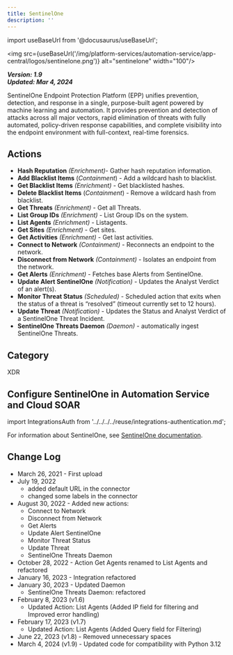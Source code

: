 ```yaml
---
title: SentinelOne
description: ''
---
```


import useBaseUrl from '@docusaurus/useBaseUrl';

<img src={useBaseUrl('/img/platform-services/automation-service/app-central/logos/sentinelone.png')} alt="sentinelone" width="100"/>

***Version: 1.9  
Updated: Mar 4, 2024***

SentinelOne Endpoint Protection Platform (EPP) unifies prevention, detection, and response in a single, purpose-built agent powered by machine learning and automation. It provides prevention and detection of attacks across all major vectors, rapid elimination of threats with fully automated, policy-driven response capabilities, and complete visibility into the endpoint environment with full-context, real-time forensics.

## Actions

* **Hash Reputation** *(Enrichment)*- Gather hash reputation information.
* **Add Blacklist Items** (*Containment*) - Add a wildcard hash to blacklist.
* **Get Blacklist Items** *(Enrichment)* - Get blacklisted hashes.
* **Delete Blacklist Items** (*Containment*) - Remove a wildcard hash from blacklist.
* **Get Threats** *(Enrichment)* - Get all Threats.
* **List Group IDs** *(Enrichment)* - List Group IDs on the system.
* **List Agents** *(Enrichment)* - Listagents.
* **Get Sites** *(Enrichment)* - Get sites.
* **Get Activities** *(Enrichment)* - Get last activities.
* **Connect to Network** *(Containment)* - Reconnects an endpoint to the network.
* **Disconnect from Network** *(Containment)* - Isolates an endpoint from the network.
* **Get Alerts** *(Enrichment)* - Fetches base Alerts from SentinelOne.
* **Update Alert SentinelOne** *(Notification)* - Updates the Analyst Verdict of an alert(s).
* **Monitor Threat Status** *(Scheduled)* - Scheduled action that exits when the status of a threat is “resolved” (timeout currently set to 12 hours).
* **Update Threat** *(Notification)* - Updates the Status and Analyst Verdict of a SentinelOne Threat Incident.
* **SentinelOne Threats Daemon** *(Daemon)* - automatically ingest SentinelOne Threats.

## Category

XDR

## Configure SentinelOne in Automation Service and Cloud SOAR

import IntegrationsAuth from '../../../../reuse/integrations-authentication.md';

<IntegrationsAuth/>

For information about SentinelOne, see [SentinelOne documentation](https://www.sentinelone.com/resources/).

## Change Log

* March 26, 2021 - First upload
* July 19, 2022
    + added default URL in the connector
    + changed some labels in the connector
* August 30, 2022 - Added new actions:
    + Connect to Network
    + Disconnect from Network
    + Get Alerts
    + Update Alert SentinelOne
    + Monitor Threat Status
    + Update Threat
    + SentinelOne Threats Daemon
* October 28, 2022 - Action Get Agents renamed to List Agents and refactored
* January 16, 2023 - Integration refactored
* January 30, 2023 - Updated Daemon
    + SentinelOne Threats Daemon: refactored
* February 8, 2023 (v1.6)
    + Updated Action: List Agents (Added IP field for filtering and Improved error handling)
* February 17, 2023 (v1.7)
    + Updated Action: List Agents (Added Query field for Filtering)
* June 22, 2023 (v1.8) - Removed unnecessary spaces
* March 4, 2024 (v1.9) - Updated code for compatibility with Python 3.12
